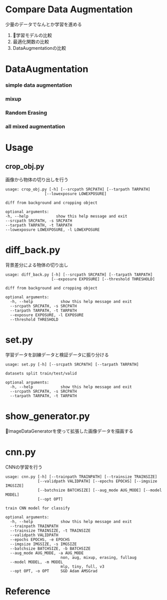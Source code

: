 # Compare Data Augmentation

少量のデータでなんとか学習を進める

1. 学習モデルの比較
2. 最適化関数の比較
3. DataAugmentationの比較

# DataAugmentation
### simple data augmentation

### mixup

### Random Erasing

### all mixed augmentation

# Usage

## crop_obj.py
画像から物体の切り出しを行う
  ```
  usage: crop_obj.py [-h] [--srcpath SRCPATH] [--tarpath TARPATH]
                   [--lowexposure LOWEXPOSURE]

diff from background and cropping object

optional arguments:
  -h, --help            show this help message and exit
  --srcpath SRCPATH, -s SRCPATH
  --tarpath TARPATH, -t TARPATH
  --lowexposure LOWEXPOSURE, -l LOWEXPOSURE
  ```

# diff_back.py
背景差分による物体の切り出し
```
usage: diff_back.py [-h] [--srcpath SRCPATH] [--tarpath TARPATH]
                    [--exposure EXPOSURE] [--threshold THRESHOLD]

diff from background and cropping object

optional arguments:
  -h, --help            show this help message and exit
  --srcpath SRCPATH, -s SRCPATH
  --tarpath TARPATH, -t TARPATH
  --exposure EXPOSURE, -l EXPOSURE
  --threshold THRESHOLD
```

# set.py
学習データを訓練データと検証データに振り分ける
```
usage: set.py [-h] [--srcpath SRCPATH] [--tarpath TARPATH]

datasets split train/test/valid

optional arguments:
  -h, --help            show this help message and exit
  --srcpath SRCPATH, -s SRCPATH
  --tarpath TARPATH, -t TARPATH
```

# show_generator.py
ImageDataGeneratorを使って拡張した画像データを描画する

# cnn.py
CNNの学習を行う
```
usage: cnn.py [-h] [--trainpath TRAINPATH] [--trainsize TRAINSIZE]
              [--validpath VALIDPATH] [--epochs EPOCHS] [--imgsize IMGSIZE]
              [--batchsize BATCHSIZE] [--aug_mode AUG_MODE] [--model MODEL]
              [--opt OPT]

train CNN model for classify

optional arguments:
  -h, --help            show this help message and exit
  --trainpath TRAINPATH
  --trainsize TRAINSIZE, -t TRAINSIZE
  --validpath VALIDPATH
  --epochs EPOCHS, -e EPOCHS
  --imgsize IMGSIZE, -s IMGSIZE
  --batchsize BATCHSIZE, -b BATCHSIZE
  --aug_mode AUG_MODE, -a AUG_MODE
                        non, aug, mixup, erasing, fullaug
  --model MODEL, -m MODEL
                        mlp, tiny, full, v3
  --opt OPT, -o OPT     SGD Adam AMSGrad
```

# Reference
